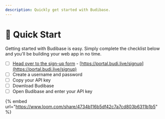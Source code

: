 ```yaml
---
description: Quickly get started with Budibase.
---
```


# 🌠 Quick Start

Getting started with Budibase is easy. Simply complete the checklist below and you'll be building your web app in no time.

* [ ] [Head over to the sign-up form](https://portal.budi.live/signup) - [https://portal.budi.live/signup](https://portal.budi.live/signup)
* [ ] Create a username and password
* [ ] Copy your API key
* [ ] Download Budibase
* [ ] Open Budibase and enter your API key

{% embed url="https://www.loom.com/share/4734b116b5df42c7a7cd803b6311b1b5" %}





